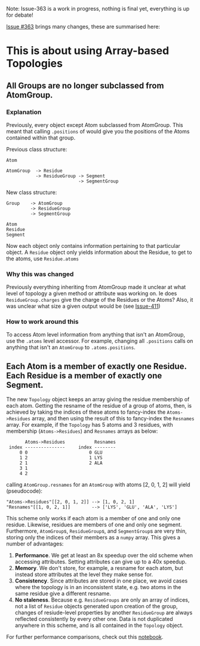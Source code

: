 Note: Issue-363 is a work in progress, nothing is final yet, everything is up for debate!

[Issue #363](https://github.com/MDAnalysis/mdanalysis/issues/363) brings many changes, these are summarised here:

# This is about using Array-based Topologies

## All Groups are no longer subclassed from AtomGroup.  

### Explanation

Previously, every object except Atom subclassed from AtomGroup.  This meant that calling `.positions` of would give you the positions of the Atoms contained within that group.

Previous class structure:
```
Atom

AtomGroup  -> Residue
           -> ResidueGroup -> Segment
                           -> SegmentGroup
```
New class structure:
```
Group    -> AtomGroup
         -> ResidueGroup
         -> SegmentGroup

Atom
Residue
Segment
```

Now each object only contains information pertaining to that particular object.  A `Residue` object only yields information about the Residue, to get to the atoms, use `Residue.atoms`

### Why this was changed

Previously everything inheriting from AtomGroup made it unclear at what level of topology a given method or attribute was working on.  Ie does `ResidueGroup.charges` give the charge of the Residues or the Atoms?
Also, it was unclear what size a given output would be (see [Issue-411](https://github.com/MDAnalysis/mdanalysis/issues/411))

### How to work around this

To access Atom level information from anything that isn't an AtomGroup, use the `.atoms` level accessor.
For example, changing all `.positions` calls on anything that isn't an `AtomGroup` to `.atoms.positions`.

## Each Atom is a member of exactly one Residue. Each Residue is a member of exactly one Segment.
The new `Topology` object keeps an array giving the residue membership of each atom. Getting the resname of the residue of a group of atoms, then, is achieved by taking the indices of these atoms to fancy-index the `Atoms->Residues` array, and then using the result of this to fancy-index the `Resnames` array. For example, if the  `Topology` has 5 atoms and 3 residues, with membership (`Atoms->Residues`) and `Resnames` arrays as below:

```
       Atoms->Residues           Resnames
 index ---------------     index --------
     0 0                       0 GLU
     1 2                       1 LYS
     2 1                       2 ALA
     3 1
     4 2
```

calling `AtomGroup.resnames` for an `AtomGroup` with atoms [2, 0, 1, 2] will yield (pseudocode):

```
"Atoms->Residues"[[2, 0, 1, 2]] --> [1, 0, 2, 1]
"Resnames"[[1, 0, 2, 1]]        --> ['LYS', 'GLU', 'ALA', 'LYS']
```

This scheme only works if each atom is a member of one and only one residue. Likewise, residues are members of one and only one segment. Furthermore, `AtomGroup`s, `ResidueGroup`s, and `SegmentGroup`s are very thin, storing only the indices of their members as a `numpy` array. This gives a number of advantages:

1. **Performance**. We get at least an 8x speedup over the old scheme when accessing attributes. Setting attributes can give up to a 40x speedup.
2. **Memory**. We don't store, for example, a resname for each atom, but instead store attributes at the level they make sense for.
3. **Consistency**. Since attributes are stored in one place, we avoid cases where the topology is in an inconsistent state, e.g. two atoms in the same residue give a different resname.
4. **No staleness**. Because e.g. `ResidueGroups` are only an array of indices, not a list of `Residue` objects generated upon creation of the group, changes of resiude-level properties by another `ResidueGroup` are always reflected consistently by every other one. Data is not duplicated anywhere in this scheme, and is all contained in the `Topology` object.

For further performance comparisons, check out this [notebook](https://gist.github.com/dotsdl/0e0fbd409e3e102d0458).